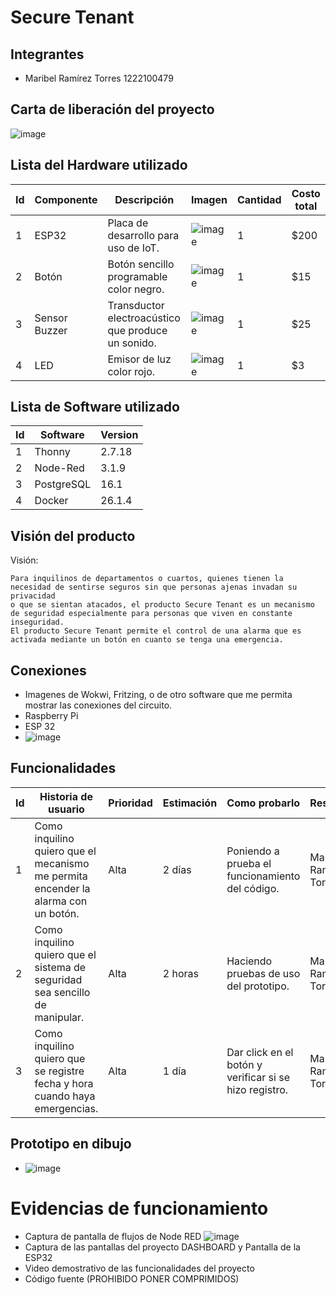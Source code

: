 # Secure Tenant

## Integrantes
- Maribel Ramírez Torres  1222100479

## Carta de liberación del proyecto
![image](https://github.com/Marib117uwu/Security_System/assets/135056294/7dc6fe49-b3a6-4fa6-ae2e-fd06af977968)


## Lista del Hardware utilizado
| Id | Componente   |             Descripción                          | Imagen                                                                                                       | Cantidad | Costo total |
|----|--------------|--------------------------------------------------|--------------------------------------------------------------------------------------------------------------|----------|-------------|
|  1 |    ESP32     |Placa de desarrollo para uso de IoT.              |![image](https://github.com/Marib117uwu/Security_System/assets/135056294/708ac727-2b28-41b0-9c38-a776de545c51)|     1    |     $200    |
|  2 | Botón        |Botón sencillo programable color negro.           |![image](https://github.com/Marib117uwu/Security_System/assets/135056294/17ded99e-7e5e-4858-8269-f94d1e611e49)|     1    |      $15    |
|  3 |Sensor Buzzer |Transductor electroacústico que produce un sonido.|![image](https://github.com/Marib117uwu/Security_System/assets/135056294/eb36929c-db29-427b-9e8c-19d40a92ff96)|     1    |      $25    |
|  4 | LED          |Emisor de luz color rojo.                         |![image](https://github.com/Marib117uwu/Security_System/assets/135056294/88151dbb-041b-41e6-8450-34b507630de1)|     1    |      $3     |


## Lista de Software utilizado
| Id | Software | Version | 
|----|----------|---------|
|  1 |  Thonny  | 2.7.18  |         
|  2 | Node-Red | 3.1.9   |         
|  3 |PostgreSQL| 16.1    | 
|  4 |  Docker  | 26.1.4  |

## Visión del producto
Visión:

    Para inquilinos de departamentos o cuartos, quienes tienen la necesidad de sentirse seguros sin que personas ajenas invadan su privacidad 
    o que se sientan atacados, el producto Secure Tenant es un mecanismo de seguridad especialmente para personas que viven en constante inseguridad. 
    El producto Secure Tenant permite el control de una alarma que es activada mediante un botón en cuanto se tenga una emergencia. 

## Conexiones
- Imagenes de Wokwi, Fritzing, o de otro software que me permita mostrar las conexiones del circuito.
- Raspberry Pi
- ESP 32
- ![image](https://github.com/Marib117uwu/Security_System/assets/135056294/be904088-81b8-47f8-9eaf-8764610723f6)

## Funcionalidades

| Id |                             Historia de usuario                                           | Prioridad | Estimación |              Como probarlo                           |     Responsable        |
|----|-------------------------------------------------------------------------------------------|-----------|------------|------------------------------------------------------|------------------------|
|  1 | Como inquilino quiero que el mecanismo me permita encender la alarma con un botón.        |   Alta    |   2 días   |Poniendo a prueba el funcionamiento del código.       | Maribel Ramírez Torres |
|  2 | Como inquilino quiero que el sistema de seguridad sea sencillo de manipular.              |   Alta    |   2 horas  |Haciendo pruebas de uso del prototipo.                | Maribel Ramírez Torres |
|  3 | Como inquilino quiero que se registre fecha y hora cuando haya emergencias.               |   Alta    |   1 día    |Dar click en el botón y verificar si se hizo registro.| Maribel Ramírez Torres |

## Prototipo en dibujo
- ![image](https://github.com/Marib117uwu/Security_System/assets/135056294/95a5789d-87df-4374-b587-ce96f2cd02d9)


# Evidencias de funcionamiento
- Captura de pantalla de flujos de Node RED
  ![image](https://github.com/Marib117uwu/Security_System/assets/135056294/6dcb4c1f-52ef-4981-8b8c-09b539e52490)
- Captura de las pantallas del proyecto DASHBOARD y Pantalla de la ESP32
- Video demostrativo de las funcionalidades del proyecto
- Código fuente (PROHIBIDO PONER COMPRIMIDOS)
